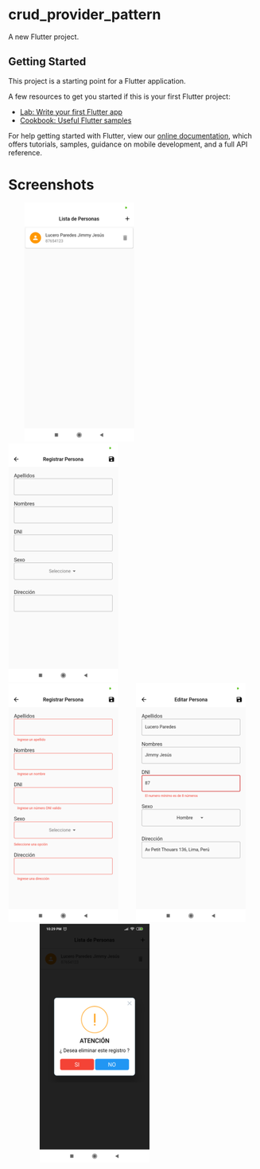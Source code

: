 # crud_provider_pattern

A new Flutter project.

## Getting Started

This project is a starting point for a Flutter application.

A few resources to get you started if this is your first Flutter project:

- [Lab: Write your first Flutter app](https://flutter.dev/docs/get-started/codelab)
- [Cookbook: Useful Flutter samples](https://flutter.dev/docs/cookbook)

For help getting started with Flutter, view our
[online documentation](https://flutter.dev/docs), which offers tutorials,
samples, guidance on mobile development, and a full API reference.

# Screenshots

&nbsp;&nbsp;&nbsp;&nbsp;&nbsp;&nbsp;&nbsp;&nbsp;<img height="480px" src="screenshots/1.png">&nbsp;&nbsp;&nbsp;&nbsp;&nbsp;&nbsp;&nbsp;&nbsp;&nbsp;&nbsp;&nbsp;&nbsp;&nbsp;&nbsp;&nbsp;&nbsp;<img height="480px" src="screenshots/2.png">&nbsp;&nbsp;&nbsp;&nbsp;&nbsp;&nbsp;&nbsp;&nbsp;&nbsp;&nbsp;&nbsp;&nbsp;&nbsp;&nbsp;&nbsp;&nbsp;<img height="480px" src="screenshots/3.png">
&nbsp;&nbsp;&nbsp;&nbsp;&nbsp;&nbsp;&nbsp;&nbsp;<img height="480px" src="screenshots/4.png">&nbsp;&nbsp;&nbsp;&nbsp;&nbsp;&nbsp;&nbsp;&nbsp;&nbsp;&nbsp;&nbsp;&nbsp;&nbsp;&nbsp;&nbsp;&nbsp;<img height="480px" src="screenshots/5.png">

